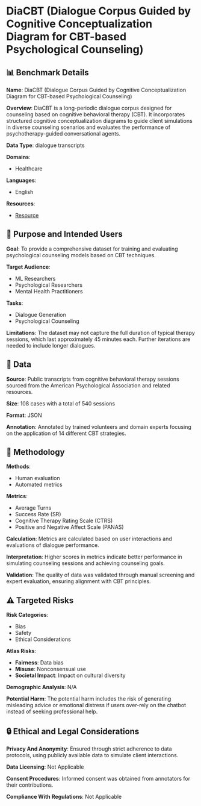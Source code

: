 # DiaCBT (Dialogue Corpus Guided by Cognitive Conceptualization Diagram for CBT-based Psychological Counseling)

## 📊 Benchmark Details

**Name**: DiaCBT (Dialogue Corpus Guided by Cognitive Conceptualization Diagram for CBT-based Psychological Counseling)

**Overview**: DiaCBT is a long-periodic dialogue corpus designed for counseling based on cognitive behavioral therapy (CBT). It incorporates structured cognitive conceptualization diagrams to guide client simulations in diverse counseling scenarios and evaluates the performance of psychotherapy-guided conversational agents.

**Data Type**: dialogue transcripts

**Domains**:
- Healthcare

**Languages**:
- English

**Resources**:
- [Resource](N/A)

## 🎯 Purpose and Intended Users

**Goal**: To provide a comprehensive dataset for training and evaluating psychological counseling models based on CBT techniques.

**Target Audience**:
- ML Researchers
- Psychological Researchers
- Mental Health Practitioners

**Tasks**:
- Dialogue Generation
- Psychological Counseling

**Limitations**: The dataset may not capture the full duration of typical therapy sessions, which last approximately 45 minutes each. Further iterations are needed to include longer dialogues.

## 💾 Data

**Source**: Public transcripts from cognitive behavioral therapy sessions sourced from the American Psychological Association and related resources.

**Size**: 108 cases with a total of 540 sessions

**Format**: JSON

**Annotation**: Annotated by trained volunteers and domain experts focusing on the application of 14 different CBT strategies.

## 🔬 Methodology

**Methods**:
- Human evaluation
- Automated metrics

**Metrics**:
- Average Turns
- Success Rate (SR)
- Cognitive Therapy Rating Scale (CTRS)
- Positive and Negative Affect Scale (PANAS)

**Calculation**: Metrics are calculated based on user interactions and evaluations of dialogue performance.

**Interpretation**: Higher scores in metrics indicate better performance in simulating counseling sessions and achieving counseling goals.

**Validation**: The quality of data was validated through manual screening and expert evaluation, ensuring alignment with CBT principles.

## ⚠️ Targeted Risks

**Risk Categories**:
- Bias
- Safety
- Ethical Considerations

**Atlas Risks**:
- **Fairness**: Data bias
- **Misuse**: Nonconsensual use
- **Societal Impact**: Impact on cultural diversity

**Demographic Analysis**: N/A

**Potential Harm**: The potential harm includes the risk of generating misleading advice or emotional distress if users over-rely on the chatbot instead of seeking professional help.

## 🔒 Ethical and Legal Considerations

**Privacy And Anonymity**: Ensured through strict adherence to data protocols, using publicly available data to simulate client interactions.

**Data Licensing**: Not Applicable

**Consent Procedures**: Informed consent was obtained from annotators for their contributions.

**Compliance With Regulations**: Not Applicable
